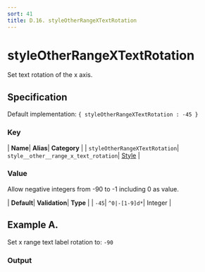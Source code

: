 ```yaml
---
sort: 41
title: D.16. styleOtherRangeXTextRotation
---
```

# styleOtherRangeXTextRotation

Set text rotation of the x axis.


## Specification

Default implementation: ```{ styleOtherRangeXTextRotation : -45 }```

### Key

| **Name**| **Alias**| **Category** |
| ```styleOtherRangeXTextRotation```| ```style__other__range_x_text_rotation```| [Style](../options/#style) |

### Value

Allow negative integers from -90 to -1 including 0 as value.

| **Default**| **Validation**| **Type** |
| ```-45```| ```^0|-[1-9]d*```| Integer |



## Example A.

Set x range text label rotation to: ```-90```

### Output

  <div id="a">
      <script> 
          d3.statosio( 
    file, 
    "name", 
    [ "mobile" ], 
    { "styleOtherRangeXTextRotation" : -90, "view__dom_id" : "a" }
)

      </script>
  </div>

Open output in a [blank window](../sources/styleOtherRangeXTextRotation--example-a.html){:target="_self"}. 
Download examples [as zip](../sources/styleOtherRangeXTextRotation.zip){:target="_blank"}. 

### Parameters

This dataset shows the mobile google pagerank performance score for a certain website.

| | **Value** | **Type** |
|------:|:------|:------|
| **Source** | ["https://docs.statosio.com/data/performance.json"](https://docs.statosio.com/data/performance.json) |  |
| **X** | ```"name"``` | String |
| **Y** | ```[ "mobile" ]``` | Array |
| **Options** | ```{ "styleOtherRangeXTextRotation" : -90 }``` | Object |


### Javascript

* Invoke Function

```javascript
d3.statosio( 
    file, 
    "name", 
    [ "mobile" ], 
    { "styleOtherRangeXTextRotation" : -90 }
)
```

* HTML Implementation

```html
<!DOCTYPE html>
<head>
    <title>docs.statosio - styleOtherRangeXTextRotation</title>
    <meta content="text/html;charset=utf-8" http-equiv="Content-Type">
    <meta content="utf-8" http-equiv="encoding">
    <script src="https://cdnjs.cloudflare.com/ajax/libs/d3/6.2.0/d3.js"></script>
    <script src="https://cdnjs.cloudflare.com/ajax/libs/statosio/0.9/statosio.js"></script>
</head>
<body>
    <script>
        d3.json( "https://docs.statosio.com/data/performance.json" )
            .then( ( file ) => {
                d3.statosio( 
                    file, 
                    "name", 
                    [ "mobile" ], 
                    { "styleOtherRangeXTextRotation" : -90 }
                )
            } )
    </script>
</body>
```
### Ruby

* Gem Install

```bash
gem install statosio
gem install prawn
gem install prawn-svg
gem install open-uri
```

* Implementation

```ruby
require "statosio"

require "open-uri"
require "prawn"
require "prawn-svg"

url = "https://docs.statosio.com/data/performance.json"
file = OpenURI::open_uri( url ).read
dataset = JSON.parse( file )

statosio = Statosio::Generate.new
chart = statosio.svg(
    dataset: dataset,
    x: "name", 
    y: [ "mobile" ],
    options: {"styleOtherRangeXTextRotation"=>-90}
    
)

Prawn::Document.generate( "statosio.pdf" ) do | pdf |
  pdf.svg( chart, width: 500 )
end
```
## Example B.

Set x range text label rotation to: ```-20```

### Output

  <div id="b">
      <script> 
          d3.statosio( 
    file, 
    "name", 
    [ "mobile" ], 
    { "styleOtherRangeXTextRotation" : -20, "view__dom_id" : "b" }
)

      </script>
  </div>

Open output in a [blank window](../sources/styleOtherRangeXTextRotation--example-b.html){:target="_self"}. 
Download examples [as zip](../sources/styleOtherRangeXTextRotation.zip){:target="_blank"}. 

### Parameters

This dataset shows the mobile google pagerank performance score for a certain website.

| | **Value** | **Type** |
|------:|:------|:------|
| **Source** | ["https://docs.statosio.com/data/performance.json"](https://docs.statosio.com/data/performance.json) |  |
| **X** | ```"name"``` | String |
| **Y** | ```[ "mobile" ]``` | Array |
| **Options** | ```{ "styleOtherRangeXTextRotation" : -20 }``` | Object |


### Javascript

* Invoke Function

```javascript
d3.statosio( 
    file, 
    "name", 
    [ "mobile" ], 
    { "styleOtherRangeXTextRotation" : -20 }
)
```

* HTML Implementation

```html
<!DOCTYPE html>
<head>
    <title>docs.statosio - styleOtherRangeXTextRotation</title>
    <meta content="text/html;charset=utf-8" http-equiv="Content-Type">
    <meta content="utf-8" http-equiv="encoding">
    <script src="https://cdnjs.cloudflare.com/ajax/libs/d3/6.2.0/d3.js"></script>
    <script src="https://cdnjs.cloudflare.com/ajax/libs/statosio/0.9/statosio.js"></script>
</head>
<body>
    <script>
        d3.json( "https://docs.statosio.com/data/performance.json" )
            .then( ( file ) => {
                d3.statosio( 
                    file, 
                    "name", 
                    [ "mobile" ], 
                    { "styleOtherRangeXTextRotation" : -20 }
                )
            } )
    </script>
</body>
```
### Ruby

* Gem Install

```bash
gem install statosio
gem install prawn
gem install prawn-svg
gem install open-uri
```

* Implementation

```ruby
require "statosio"

require "open-uri"
require "prawn"
require "prawn-svg"

url = "https://docs.statosio.com/data/performance.json"
file = OpenURI::open_uri( url ).read
dataset = JSON.parse( file )

statosio = Statosio::Generate.new
chart = statosio.svg(
    dataset: dataset,
    x: "name", 
    y: [ "mobile" ],
    options: {"styleOtherRangeXTextRotation"=>-20}
    
)

Prawn::Document.generate( "statosio.pdf" ) do | pdf |
  pdf.svg( chart, width: 500 )
end
```
